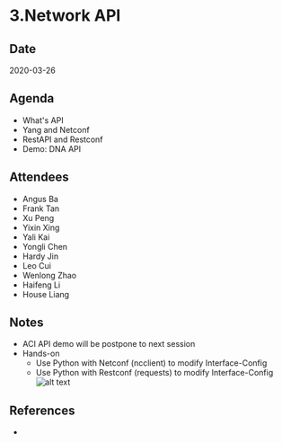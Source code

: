# 3.Network API

## Date
2020-03-26

## Agenda
* What's API
* Yang and Netconf
* RestAPI and Restconf
* Demo: DNA API

## Attendees
* Angus Ba
* Frank Tan
* Xu Peng
* Yixin Xing
* Yali Kai
* Yongli Chen
* Hardy Jin
* Leo Cui
* Wenlong Zhao
* Haifeng Li
* House Liang

## Notes
* ACI API demo will be postpone to next session 
* Hands-on
    * Use Python with Netconf (ncclient) to modify Interface-Config
    * Use Python with Restconf (requests) to modify Interface-Config
![alt text](https://github.com/tqs0117/devnet_forum/blob/1st_forum/3.net_api/api.png "api")


## References
* 
